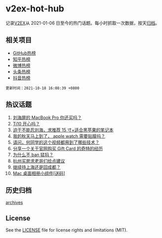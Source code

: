 # v2ex-hot-hub

 记录[V2EX](https://www.v2ex.com/)从 2021-01-06 日至今的热门话题。每小时抓取一次数据，按天[归档](archives)。
 
 ## 相关项目

- [GitHub热榜](https://github.com/lonnyzhang423/github-hot-hub)
- [知乎热榜](https://github.com/lonnyzhang423/zhihu-hot-hub)
- [微博热榜](https://github.com/lonnyzhang423/weibo-hot-hub)
- [头条热榜](https://github.com/lonnyzhang423/toutiao-hot-hub)
- [抖音热榜](https://github.com/lonnyzhang423/douyin-hot-hub)


 `更新时间：2021-10-18 16:08:39 +0800`

## 热议话题

1. [刘海屏的 MacBook Pro 你还买吗？](https://www.v2ex.com/t/808438)
1. [Ti10 开心吗？](https://www.v2ex.com/t/808415)
1. [迫于不能忍刘海，求推荐 15 寸+适合黑苹果的笔记本](https://www.v2ex.com/t/808439)
1. [我的秋天马上到了， apple watch 需要贴膜吗？](https://www.v2ex.com/t/808435)
1. [请问，何同学的这个视频都用到了哪些技术？](https://www.v2ex.com/t/808412)
1. [分享一个关于官网购买 Gift Card 的奇特的经历](https://www.v2ex.com/t/808408)
1. [为什么不 ban 猛犸？](https://www.v2ex.com/t/808441)
1. [杭州买房求老哥们给点建议](https://www.v2ex.com/t/808481)
1. [继续待上海还是回成都？](https://www.v2ex.com/t/808494)
1. [Mac 桌面相册小组件[送码]](https://www.v2ex.com/t/808492)

## 历史归档

[archives](archives)

## License

See the [LICENSE](LICENSE) file for license rights and limitations (MIT).
